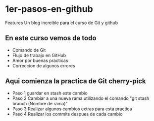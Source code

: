 # 1er-pasos-en-github
Features
Un blog increible para el curso de Git y github

## En este curso vemos de todo
* Comando de Git
* Flujo de trabajo en GitHub
* Amor por buenas practicas
* Correccion de algunos errores

## Aqui comienza la practica de Git cherry-pick
* Paso 1 guardar en stash este cambio
* Paso 2 Cambiar a una nueva rama utilizando el comando "git stash branch (Nombre de rama)"
* Paso 3 Realizar algunos cambios extras para esta practica
* Paso 4 Realizar los commits despues de cada cambio